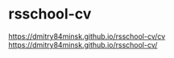 # rsschool-cv
https://dmitry84minsk.github.io/rsschool-cv/cv
https://dmitry84minsk.github.io/rsschool-cv/
